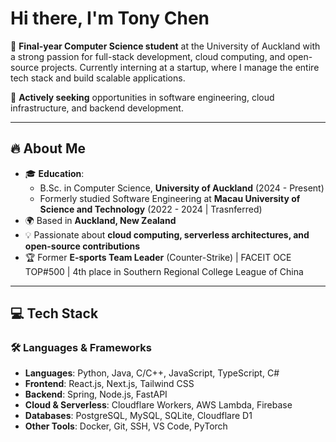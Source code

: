 # Hi there, I'm Tony Chen 

🚀 **Final-year Computer Science student** at the University of Auckland with a strong passion for full-stack development, cloud computing, and open-source projects. Currently interning at a startup, where I manage the entire tech stack and build scalable applications. 

🎯 **Actively seeking** opportunities in software engineering, cloud infrastructure, and backend development.

---

## 🔥 About Me

- 🎓 **Education**:  
  - B.Sc. in Computer Science, **University of Auckland** (2024 - Present)  
  - Formerly studied Software Engineering at **Macau University of Science and Technology** (2022 - 2024 | Trasnferred) 
- 🌍 Based in **Auckland, New Zealand**  
- 💡 Passionate about **cloud computing, serverless architectures, and open-source contributions**  
- 🏆 Former **E-sports Team Leader** (Counter-Strike) | FACEIT OCE TOP#500 | 4th place in Southern Regional College League of China  

---

## 💻 Tech Stack

### 🛠️ Languages & Frameworks
- **Languages**: Python, Java, C/C++, JavaScript, TypeScript, C#  
- **Frontend**: React.js, Next.js, Tailwind CSS  
- **Backend**: Spring, Node.js, FastAPI  
- **Cloud & Serverless**: Cloudflare Workers, AWS Lambda, Firebase  
- **Databases**: PostgreSQL, MySQL, SQLite, Cloudflare D1  
- **Other Tools**: Docker, Git, SSH, VS Code, PyTorch  
